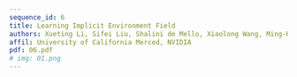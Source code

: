 ```yaml
---
sequence_id: 6
title: Learning Implicit Environment Field
authors: Xueting Li, Sifei Liu, Shalini de Mello, Xiaolong Wang, Ming-Hsuan Yang, Jan Kautz
affil: University of California Merced, NVIDIA
pdf: 06.pdf
# img: 01.png
---
```

